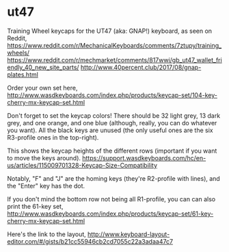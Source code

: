 # ut47
Training Wheel keycaps for the UT47 (aka: GNAP!) keyboard, as seen on Reddit,
https://www.reddit.com/r/MechanicalKeyboards/comments/7ztupy/training_wheels/
https://www.reddit.com/r/mechmarket/comments/817wwi/gb_ut47_wallet_friendly_40_new_site_parts/
http://www.40percent.club/2017/08/gnap-plates.html

Order your own set here,
http://www.wasdkeyboards.com/index.php/products/keycap-set/104-key-cherry-mx-keycap-set.html

Don't forget to set the keycap colors!  There should be 32 light grey, 13 dark grey, and one orange, and one blue (although, really, you can do whatever you want).
All the black keys are unused (the only useful ones are the six R3-profile ones in the top-right).

This shows the keycap heights of the different rows (important if you want to move the keys around).
https://support.wasdkeyboards.com/hc/en-us/articles/115009701328-Keycap-Size-Compatibility

Notably, "F" and "J" are the homing keys (they're R2-profile with lines), and the "Enter" key has the dot.

If you don't mind the bottom row not being all R1-profile, you can can also print the 61-key set,
http://www.wasdkeyboards.com/index.php/products/keycap-set/61-key-cherry-mx-keycap-set.html

Here's the link to the layout,
http://www.keyboard-layout-editor.com/#/gists/b21cc55946cb2cd7055c22a3adaa47c7
